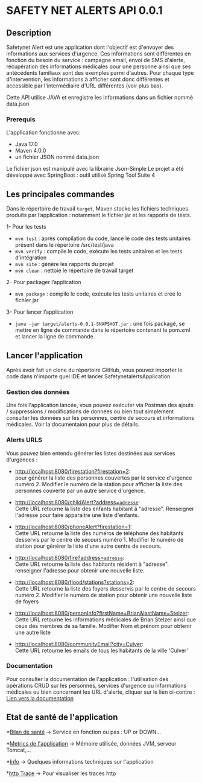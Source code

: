 # SAFETY NET ALERTS API 0.0.1

## Description

Safetynet Alert est une application dont l'objectif est d'envoyer des informations aux services d'urgence. Ces informations sont différentes en fonction du besoin du service : campagne email, envoi de SMS d'alerte, récupération des informations médicales pour une personne ainsi que ses antécédents familiaux sont des exemples parmi d'autres. Pour chaque type d'intervention, les informations à afficher sont donc différentes et accessible par l'intermédiaire d'URL différentes (voir plus bas).

Cette API utilise JAVA et enregistre les informations dans un fichier nommé data.json

### Prerequis

L'application fonctionne avec:

- Java 17.0
- Maven 4.0.0
- un fichier JSON nommé data.json 

Le fichier json est manipulé avec la librairie Json-Simple
Le projet a été développé avec SpringBoot : outil utilisé Spring Tool Suite 4

## Les principales commandes
Dans le répertoire de travail `target`, Maven stocke les fichiers techniques produits par l’application : notamment le fichier jar et les rapports de tests.

1-	Pour les tests
- `mvn test` : après compilation du code, lance le code des tests unitaires présent dans le répertoire /src/test/java
- `mvn verify` : compile le code, exécute les tests unitaires et les tests d’intégration
- `mvn site` : génère les rapports du projet
- `mvn clean` : nettoie le répertoire de travail target

2- 	Pour packager l’application

- `mvn package` : compile le code, exécute les tests unitaires et créé le fichier jar

3- 	Pour lancer l’application

- `java -jar target/alerts-0.0.1-SNAPSHOT.jar` : une fois packagé, se mettre en ligne de commande dans le répertoire contenant le pom.xml et lancer la ligne de commande.

## Lancer l'application

Après avoir fait un clone du répertoire GitHub, vous pouvez importer le code dans n'importe quel IDE et lancer SafetynetalertsApplication.


### Gestion des données 

Une fois l'application lancée, vous pouvez exécuter via Postman des ajouts / suppressions / modifications de données ou bien tout simplement consulter les données sur les personnes, centre de secours et informations médicales. Voir la documentaion pour plus de détails.


### Alerts URLS

Vous pouvez bien entendu générer les listes destinées aux services d'urgences :
      
* [http://localhost:8080/firestation?firestation=2](http://localhost:8080/firestation?firestation=2):  
pour générer la liste des personnes couvertes par le service d'urgence numéro 2.
Modifier le numéro de la station pour afficher la liste des personnes couverte par un autre service d'urgence.

* [http://localhost:8080/childAlert?address=`adresse`](http://localhost:8080/childAlert?address=`adresse`):  
Cette URL retourne la liste des enfants habitant à "adresse". 
Renseigner l'adresse pour faire apparaitre une liste d'enfants.

* [http://localhost:8080/phoneAlert?firestation=1](http://localhost:8080/phoneAlert?firestation=1):  
Cette URL retourne la liste des numéros de téléphone des habitants desservis par le centre de secours numéro 1.
Modifier le numéro de station pour générer la liste d'une autre centre de secours.

* [http://localhost:8080/fire?address=`adresse`](http://localhost:8080/fire?address=`adresse`):  
Cette URL retourne la liste des habitants résident à "adresse".
renseigner l'adresse pour obtenir une nouvelle liste.

* [http://localhost:8080/flood/stations?stations=2](http://localhost:8080/flood/stations?stations=2):  
Cette URL retourne la liste des foyers desservis par le centre de secours numéro 2.
Modifier le numéro de station pour obtenir une nouvelle liste de foyers

* [http://localhost:8080/personInfo?firstName=Brian&lastName=Stelzer](http://localhost:8080/personInfo?firstName=Brian&lastName=Stelzer):  
Cette URL retourne les informations médicales de Brian Stelzer ainsi que ceux des membres de sa famille.
Modifier Nom et prénom pour obtenir une autre liste

* [http://localhost:8080/communityEmail?city=Culver](http://localhost:8080/communityEmail?city=Culver):  
Cette URL retourne les emails de tous les habitants de la ville 'Culver'


### Documentation
Pour consulter la documentation de l'application : l'utilisation des opérations CRUD sur les personnes, services d'urgence ou informations médicales ou bien concernant les URL d'alerte, cliquer sur le lien ci-contre :
[Lien vers la documentation](http://localhost:8080/swagger-ui.html#/)


## Etat de santé de l'application

*[Bilan de santé](http://localhost:8080/actuator/health)
-> Service en fonction ou pas : UP or DOWN...

*[Metrics de l'application](http://localhost:8080/actuator/metrics)
-> Mémoire utilisée, données JVM, serveur Tomcat,...

*[Info](http://localhost:8080/actuator/info)
-> Quelques informations techniques sur l'application

*[http Trace](http://localhost:8080/actuator/httptrace)
-> Pour visualiser les traces http